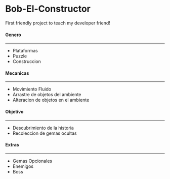 # Bob-El-Constructor
First friendly project to teach my developer friend!

#### Genero
---

- Plataformas
- Puzzle
- Construccion

#### Mecanicas
---

- Movimiento Fluido
- Arrastre de objetos del ambiente
- Alteracion de objetos en el ambiente

#### Objetivo
---

- Descubrimiento de la historia
- Recoleccion de gemas ocultas

#### Extras
---

- Gemas Opcionales
- Enemigos
- Boss